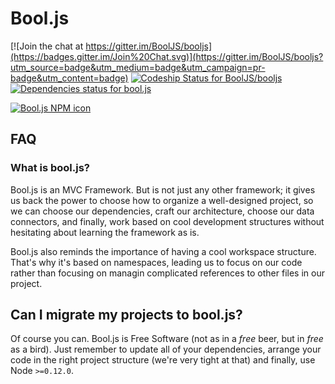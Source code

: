 # Bool.js

[![Join the chat at https://gitter.im/BoolJS/booljs](https://badges.gitter.im/Join%20Chat.svg)](https://gitter.im/BoolJS/booljs?utm_source=badge&utm_medium=badge&utm_campaign=pr-badge&utm_content=badge) [![Codeship Status for BoolJS/booljs](https://codeship.com/projects/39af8de0-db3c-0132-e370-5ad94843e341/status?branch=master)](https://codeship.com/projects/79577) [![Dependencies status for bool.js](https://david-dm.org/booljs/booljs.svg)](https://david-dm.org/booljs/booljs)

[![Bool.js NPM icon](https://nodei.co/npm/bool.js.png)](https://npmjs.com/packages/bool.js)

## FAQ

### What is bool.js?
Bool.js is an MVC Framework. But is not just any other framework; it gives us back the power to choose how to organize a well-designed project, so we can choose our dependencies, craft our architecture, choose our data connectors, and finally, work based on cool development structures without hesitating about learning the framework as is.

Bool.js also reminds the importance of having a cool workspace structure. That's why it's based on namespaces, leading us to focus on our code rather than focusing on managin complicated references to other files in our project.

## Can I migrate my projects to bool.js?
Of course you can. Bool.js is Free Software (not as in a *free* beer, but in *free* as a bird). Just remember to update all of your dependencies, arrange your code in the right project structure (we're very tight at that) and finally, use Node `>=0.12.0`.
